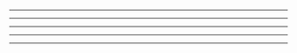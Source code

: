 <!-- تمام جدًا يا محمد 👌
الطريقة اللي بتتكلم عنها اسمها:

🔒 JWT Authentication Middleware
أو بتتفهم كـ Token-Based Authentication using JWT. -->
<!-- 
📘 الفكرة العامة:

الـ frontend (المستخدم) بيسجّل دخول → السيرفر يبعتله JWT token.

بعد كده، في أي طلب (زي POST أو PUT أو DELETE)،
الـ frontend بيبعت الـ token في الهيدر بالشكل ده:

Authorization: Bearer <your_token_here>


الـ backend فيه middleware (زي authMiddleware.js)
وظيفته:

يقرأ التوكن من الهيدر.

يتحقق منه (verify) باستخدام secret key.

يستخرج منه بيانات المستخدم (زي الـ id).

يحطها في req.user علشان أي route بعد كده يقدر يستخدمها.

🧩 مثال بسيط:
🧱 middleware/auth.js
import jwt from "jsonwebtoken";

export function verifyToken(req, res, next) {
  try {
    const authHeader = req.headers.authorization;
    if (!authHeader || !authHeader.startsWith("Bearer ")) {
      return res.status(401).json({ message: "Access denied, no token provided" });
    }

    const token = authHeader.split(" ")[1];
    const decoded = jwt.verify(token, process.env.JWT_SECRET);

    req.user = decoded; // هنا ممكن يكون فيها userId أو email
    next(); // كمل التنفيذ
  } catch (error) {
    res.status(403).json({ message: "Invalid or expired token" });
  }
}

🧠 استخدامه في Route
import { verifyToken } from "@/middleware/auth";

app.post("/api/blogs", verifyToken, async (req, res) => {
  const userId = req.user.id; // جاي من التوكن
  // كمل بإنشاء البوست...
});

✅ مميزات الطريقة دي:

أكثر أمانًا لأنك مش بتبعت userId في body (التوكن مش سهل يتلاعب بيه).

قابلة لإعادة الاستخدام في أي route (مجرد تضيف middleware).

بتشتغل stateless — السيرفر مش بيخزن session لكل مستخدم. -->

-----------------------------------------------------------------------------------------------

<!-- في Next.js فيه ٣ مستويات ممكن نحط عندها الـ middleware:

📁 middleware.js (في الجذر)
→ بيتنفّذ على كل الريكوستات، زي حماية صفحات أو APIs عامة.

داخل الـ API route handler
→ نحط التحقق داخل نفس ملف POST أو GET function.

في ملف util أو helper
→ دالة عامة (زي verifyToken(request)) نستخدمها في أي Route نحتاجه. -->



--------------------------------------------------------------------------------------------
<!-- 🧩 خطوات إنشاء صفحة لعرض كل التاجز أو الكاتيجوريز

إنشاء Route جديد في الـ backend (API) خاص بالتاجز أو الكاتيجوريز

الاتصال بقاعدة البيانات MongoDB داخل الـ route

استخدام Aggregation Pipeline لاستخراج القيم الفريدة (unique)

تطبيق $unwind على المصفوفات (زي tags)

استخدام $group مع $addToSet لمنع التكرار

تحديد الحقول المطلوبة فقط باستخدام $project

إرجاع النتيجة في JSON Response

في الـ frontend: استدعاء الـ API باستخدام fetch أو axios

عرض القيم (tags أو categories) في صفحة مخصصة مثل /tags أو /categories

تحسين الأداء باستخدام الـ Indexes الموجودة مسبقًا -->


---------------------------------------------------
<!-- من أحلى المميزات اللي هتقابلها في المنصة هي فكرة الـ Gamification 🎮
من خلال نظام النقاط والعملات اللي بتكسبها بعد كل فيديو أو امتحان، بتقدر تتنافس مع زمايلك وتطلع على لوحة الأبطال (Leaderboard) 🔥

كل جولة مدتها أسبوعين، والفايز فيها بياخد عملات ذهبية أو فضية بتتحفظ في حسابه ويقدر بيها يشتري منتجات أو كورسات تانية ويكمل رحلته في التعلم ❤️ -->



------------------------------------------------------------------
<!-- 🥇 1. أفضل حل احترافي: استخدم TanStack React Query

(ده الحل اللي بيستخدم في كل المشاريع الكبيرة تقريبًا)

✅ المميزات

بيعمل caching تلقائي للبيانات.

بيمنع refetching الزائد.

بيديك state جاهزة: isLoading, isError, data, refetch.

بيسمحلك تتحكم في وقت إعادة الجلب (revalidate).

تقدر تستخدمه لأي data (blogs, users, dashboard stats...).

⚙️ الخطوات
1. ثبّت المكتبة:
npm install @tanstack/react-query

2. أضف الـ Provider في layout.js أو providers.jsx:

📄 app/providers.jsx

"use client";

import { QueryClient, QueryClientProvider } from "@tanstack/react-query";

const queryClient = new QueryClient();

export default function Providers({ children }) {
  return <QueryClientProvider client={queryClient}>{children}</QueryClientProvider>;
}


📄 app/layout.jsx

import Providers from "./providers";

export default function RootLayout({ children }) {
  return (
    <html lang="en">
      <body>
        <Providers>{children}</Providers>
      </body>
    </html>
  );
}

3. استبدل الـ useEffect بالـ React Query:

📄 components/blogs/CategoriesFilter.jsx

"use client";
import { useQuery } from "@tanstack/react-query";

export default function CategoriesFilter({ activeCategory, onSelect }) {
  const { data: categories = [], isLoading, error } = useQuery({
    queryKey: ["categories"],
    queryFn: async () => {
      const res = await fetch("/api/blogs/categories");
      if (!res.ok) throw new Error("Failed to fetch categories");
      return res.json();
    },
    staleTime: 1000 * 60 * 5, // 5 دقايق - الكاش يفضل صالح بدون refetch
    cacheTime: 1000 * 60 * 30, // 30 دقيقة في الميموري
  });

  if (isLoading) return <p>Loading categories...</p>;
  if (error) return <p className="text-red-500">Error loading categories</p>;

  return (
    <div className="flex gap-3 mb-6 flex-wrap">
      {categories.map((cat, idx) => (
        <button
          key={idx}
          onClick={() => onSelect(cat.en)}
          className={`px-4 py-2 rounded-full text-sm font-medium transition ${
            activeCategory === cat.en
              ? "bg-blue-600 text-white"
              : "bg-gray-100 text-gray-700 hover:bg-gray-200"
          }`}
        >
          {cat.ar}
        </button>
      ))}
    </div>
  );
}

✅ النتيجة:

أول مرة يفتح المستخدم الصفحة → يعمل fetch.

بعد كده (حتى لو عمل re-render أو راح لصفحة تانية ورجع) → يستخدم البيانات من الكاش.

بعد 5 دقايق (staleTime) يقدر يعمل refetch خفيف في الخلفية بدون لودينج جديد. -->


---------------------------------------------------------------------------

<!-- ممتاز يا محمد 🌙💡
اللي ظاهر في الصورة هو بالضبط **Theme switcher panel** زي اللي في ClickUp،
وفي مشروعك بـ **Next.js App Router** تقدر تعمل نفس الفيتشر (Light / Dark + ألوان رئيسية) باستخدام مكتبة **next-themes** مع **Tailwind CSS variables**.
خلينا أشرحلك خطوة بخطوة التركيبة دي 👇

---

### 🧩 الخطوة 1: إعداد `next-themes`

ثبّت المكتبة:

```bash
npm install next-themes
```

ثم في ملف `layout.tsx` (أو `providers.tsx` لو عندك ملف Providers):

```tsx
'use client';

import { ThemeProvider } from 'next-themes';
import { ReactNode } from 'react';

export function Providers({ children }: { children: ReactNode }) {
  return (
    <ThemeProvider attribute="class" defaultTheme="system" enableSystem>
      {children}
    </ThemeProvider>
  );
}
```

وبعدين استدعي الـ `<Providers>` جوه `layout.tsx` الرئيسي:

```tsx
import { Providers } from './providers';

export default function RootLayout({ children }: { children: React.ReactNode }) {
  return (
    <html lang="en">
      <body>
        <Providers>{children}</Providers>
      </body>
    </html>
  );
}
```

---

### 🌗 الخطوة 2: إعداد الـ Light / Dark في Tailwind

في ملف `tailwind.config.ts`:

```ts
module.exports = {
  darkMode: 'class', // مهم
  theme: {
    extend: {
      colors: {
        primary: 'var(--color-primary)',
      },
    },
  },
};
```

---

### 🎨 الخطوة 3: إعداد الألوان المتغيرة (CSS variables)

في `globals.css`:

```css
:root {
  --color-primary: #06b6d4; /* Mint */
}

[data-theme='blue'] {
  --color-primary: #3b82f6;
}
[data-theme='purple'] {
  --color-primary: #8b5cf6;
}
[data-theme='orange'] {
  --color-primary: #f97316;
}
[data-theme='mint'] {
  --color-primary: #06b6d4;
}

.dark {
  background-color: #0f172a;
  color: #f1f5f9;
}
```

---

### ⚙️ الخطوة 4: إنشاء Component لتبديل الثيم والألوان

```tsx
'use client';

import { useTheme } from 'next-themes';
import { useEffect, useState } from 'react';

const themes = ['light', 'dark'];
const colors = ['blue', 'purple', 'orange', 'mint'];

export default function ThemeCustomizer() {
  const { theme, setTheme } = useTheme();
  const [color, setColor] = useState('mint');

  useEffect(() => {
    document.documentElement.setAttribute('data-theme', color);
  }, [color]);

  return (
    <div className="p-4 bg-neutral-800 text-white rounded-2xl">
      <h3 className="mb-2 font-semibold">Appearance</h3>
      <div className="flex gap-3 mb-4">
        {themes.map((t) => (
          <button
            key={t}
            onClick={() => setTheme(t)}
            className={`px-3 py-1 rounded-lg border ${
              theme === t ? 'border-primary text-primary' : 'border-gray-500'
            }`}
          >
            {t}
          </button>
        ))}
      </div>

      <h3 className="mb-2 font-semibold">Theme color</h3>
      <div className="flex gap-3">
        {colors.map((c) => (
          <button
            key={c}
            onClick={() => setColor(c)}
            className={`w-8 h-8 rounded-full border-2 ${
              color === c ? 'border-primary' : 'border-transparent'
            }`}
            style={{ backgroundColor: `var(--color-${c}, ${c})` }}
          />
        ))}
      </div>
    </div>
  );
}
```

---

### ✅ النتيجة:

* عندك **Dark / Light switch** شغال بـ `next-themes`.
* وعندك **زرار لتغيير اللون الأساسي** (Mint, Blue, Orange... إلخ).
* اللون بيتغير في كل المشروع لأنك استخدمت `--color-primary`.
* تقدر تستخدمه في أي مكان في Tailwind كده:

```tsx
<button className="bg-primary text-white px-4 py-2 rounded-lg">
  Click me
</button>
```

---

تحب أعملك نسخة محسّنة من الـ UI (زي ClickUp بالظبط في التصميم والمودال بتاع الثيم)؟
لو قلت أيوه، أعملهولك بكود كامل بـ Tailwind + Framer Motion. -->
